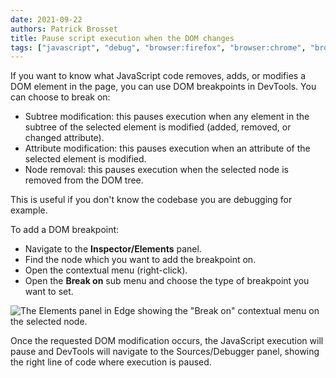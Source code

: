 ```yaml
---
date: 2021-09-22
authors: Patrick Brosset
title: Pause script execution when the DOM changes
tags: ["javascript", "debug", "browser:firefox", "browser:chrome", "browser:edge", "browser:safari"]
---
```

If you want to know what JavaScript code removes, adds, or modifies a DOM element in the page, you can use DOM breakpoints in DevTools. You can choose to break on:

* Subtree modification: this pauses execution when any element in the subtree of the selected element is modified (added, removed, or changed attribute).
* Attribute modification: this pauses execution when an attribute of the selected element is modified.
* Node removal: this pauses execution when the selected node is removed from the DOM tree.

This is useful if you don't know the codebase you are debugging for example.

To add a DOM breakpoint:

* Navigate to the **Inspector/Elements** panel.
* Find the node which you want to add the breakpoint on.
* Open the contextual menu (right-click).
* Open the **Break on** sub menu and choose the type of breakpoint you want to set.

![The Elements panel in Edge showing the "Break on" contextual menu on the selected node.](../../assets/img/break-on-dom-changes.png)

Once the requested DOM modification occurs, the JavaScript execution will pause and DevTools will navigate to the Sources/Debugger panel, showing the right line of code where execution is paused.
